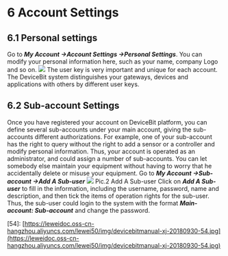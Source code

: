 # 6 Account Settings

## 6.1 Personal settings

Go to _**My Account -&gt;Account Settings -&gt;Personal Settings**_. You can modify your personal information here, such as your name, company Logo and so on. ![](https://leweidoc.oss-cn-hangzhou.aliyuncs.com/lewei50/img/devicebitmanual-xj-20180930-35.jpg) The user key is very important and unique for each account. The DeviceBit system distinguishes your gateways, devices and applications with others by different user keys.

## 6.2 Sub-account Settings

Once you have registered your account on DeviceBit platform, you can define several sub-accounts under your main account, giving the sub-accounts different authorizations. For example, one of your sub-account has the right to query without the right to add a sensor or a controller and modify personal information. Thus, your account is operated as an administrator, and could assign a number of sub-accounts. You can let somebody else maintain your equipment without having to worry that he accidentally delete or misuse your equipment. Go to _**My Account -&gt;Sub-account -&gt;Add A Sub-user**_ ![](https://leweidoc.oss-cn-hangzhou.aliyuncs.com/lewei50/img/devicebitmanual-xj-20180930-36.jpg) Pic.2 Add A Sub-user Click on _**Add A Sub-user**_ to fill in the information, including the username, password, name and description, and then tick the items of operation rights for the sub-user. Thus, the sub-user could login to the system with the format _**Main-account: Sub-account**_ and change the password.

\[54\]: [https://leweidoc.oss-cn-hangzhou.aliyuncs.com/lewei50/img/devicebitmanual-xj-20180930-54.jpg](https://leweidoc.oss-cn-hangzhou.aliyuncs.com/lewei50/img/devicebitmanual-xj-20180930-54.jpg)

